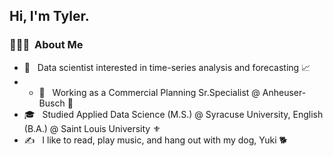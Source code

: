 <h2> Hi, I'm Tyler.</h2>

<h3> 👨🏻‍💻 &nbsp;About Me </h3>

- 🤔 &nbsp; Data scientist interested in time-series analysis and forecasting 📈
- - 💼 &nbsp; Working as a Commercial Planning Sr.Specialist @ Anheuser-Busch 🦅
- 🎓 &nbsp; Studied Applied Data Science (M.S.) @ Syracuse University, English (B.A.) @ Saint Louis University ⚜
- ✍️ &nbsp; I like to read, play music, and hang out with my dog, Yuki 🐕
